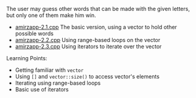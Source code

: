 The user may guess other words that can be made with the given letters, but only one of them make him win.

* [amirzapp-2.1.cpp](#) The basic version, using a vector to hold other possible words
* [amirzapp-2.2.cpp](#) Using range-based loops on the vector
* [amirzapp-2.3.cpp](#) Using iterators to iterate over the vector

Learning Points:
* Getting familiar with `vector`
* Using `[]` and `vector::size()` to access vector's elements
* Iterating using range-based loops
* Basic use of iterators
